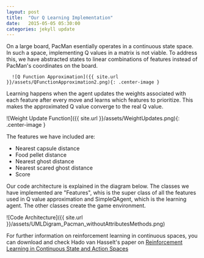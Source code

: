 ```yaml
---
layout: post
title:  "Our Q Learning Implementation"
date:   2015-05-05 05:30:00
categories: jekyll update
---
```


On a large board, PacMan esentially operates in a continuous state space. In such a space, implementing Q values in a matrix is not viable. To address this, we have abstracted states to linear combinations of features instead of PacMan's coordinates on the board.

      ![Q Function Approximation]({{ site.url }}/assets/QFunctionApproximation2.png){: .center-image }

Learning happens when the agent updates the weights associated with each feature after every move and learns which features to prioritize. This makes the approximated Q value converge to the real Q value.

![Weight Update Function]({{ site.url }}/assets/WeightUpdates.png){: .center-image }

The features we have included are: 
- Nearest capsule distance
- Food pellet distance
- Nearest ghost distance
- Nearest scared ghost distance
- Score

Our code architecture is explained in the diagram below. The classes we have implemented are "Features", whis is the super class of all the features used in Q value approximation and SimpleQAgent, which is the learning agent. The other classes create the game environment. 

![Code Architecture]({{ site.url }}/assets/UMLDigram_Pacman_withoutAttributesMethods.png)

For further information on reinforcement learning in continuous spaces, you can download and check Hado van Hasselt's paper on [Reinforcement Learning in Continuous State and Action Spaces](http://webdocs.cs.ualberta.ca/~vanhasse/papers/RL_in_Continuous_Spaces.pdf) 

